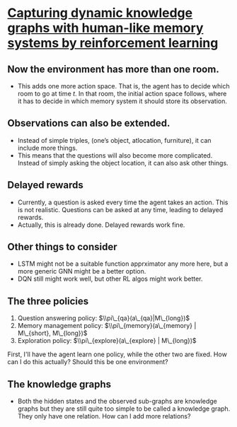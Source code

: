 # [Capturing dynamic knowledge graphs with human-like memory systems by reinforcement learning](https://www.overleaf.com/9972424828hxktdqjxnmsw)

## Now the environment has more than one room.

- This adds one more action space. That is, the agent has to decide which room to go at
  time $t$. In that room, the initial action space follows, where it has to decide in which
  memory system it should store its observation.

## Observations can also be extended.

- Instead of simple triples, (one’s object, atlocation, furniture), it can include more things.
- This means that the questions will also become more complicated. Instead of simply asking the object location, it can also ask other things.

## Delayed rewards

- Currently, a question is asked every time the agent takes an action. This is not realistic. Questions can be asked at any time, leading to delayed rewards.
- Actually, this is already done. Delayed rewards work fine.

## Other things to consider

- LSTM might not be a suitable function apprximator any more here, but a more generic GNN might be a better option.
- DQN still might work well, but other RL algos might work better.

## The three policies

1. Question answering policy: $\\pi\_{qa}(a\_{qa}|M\_{long})$
1. Memory management policy: $\\pi\_{memory}(a\_{memory} | M\_{short}, M\_{long})$
1. Exploration policy: $\\pi\_{explore}(a\_{explore} | M\_{long})$

First, I'll have the agent learn one policy, while the other two are fixed. How can I do
this actually? Should this be one environment?

## The knowledge graphs

- Both the hidden states and the observed sub-graphs are knowledge graphs but they are
  still quite too simple to be called a knowledge graph. They only have one relation.
  How can I add more relations?
